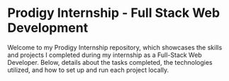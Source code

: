 # Prodigy Internship - Full Stack Web Development
Welcome to my Prodigy Internship repository, which showcases the skills and projects I completed during my internship as a Full-Stack Web Developer. Below, details about the tasks completed, the technologies utilized, and how to set up and run each project locally.
